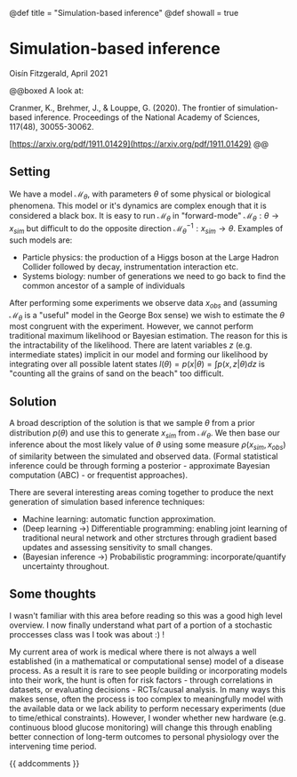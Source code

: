 @def title = "Simulation-based inference"
@def showall = true

# Simulation-based inference
Oisín Fitzgerald, April 2021

@@boxed
A look at:  
 
Cranmer, K., Brehmer, J., & Louppe, G. (2020). The frontier of simulation-based inference. Proceedings of the National Academy of Sciences, 117(48), 30055-30062.  

[https://arxiv.org/pdf/1911.01429](https://arxiv.org/pdf/1911.01429)
@@


## Setting

We have a model $\mathcal{M}_{\theta}$, with parameters $\theta$ of some physical or biological phenomena. This model or it's dynamics are complex enough that it is considered a black box. It is easy to run $\mathcal{M}_{\theta}$ in "forward-mode" $\mathcal{M}_{\theta}: \theta \rightarrow x_{sim}$ but difficult to do the opposite direction $\mathcal{M}^{-1}_{\theta}: x_{sim} \rightarrow \theta$. Examples of such models are:

* Particle physics: the production of a Higgs boson at the Large Hadron Collider followed by decay, instrumentation interaction etc.   
* Systems biology: number of generations we need to go back to find the common ancestor of a sample of individuals   

After performing some experiments we observe data $x_{obs}$ and (assuming $\mathcal{M}_{\theta}$ is a "useful" model in the George Box sense) we wish to estimate the $\theta$ most congruent with the experiment. However, we cannot perform traditional maximum likelihood or Bayesian estimation. The reason for this is the intractability of the likelihood. There are latent variables $z$ (e.g. intermediate states) implicit in our model and forming our likelihood by integrating over all possible latent states $l(\theta) = p(x|\theta) = \int p(x,z|\theta)dz$ is "counting all the grains of sand on the beach" too difficult. 

## Solution

A broad description of the solution is that we sample $\theta$ from a prior distribution $p(\theta)$ and use this to generate $x_{sim}$ from $\mathcal{M}_{\theta}$. We then base our inference about the most likely value of $\theta$ using some measure $\rho(x_{sim},x_{obs})$ of similarity between the simulated and observed data. (Formal statistical inference could be through forming a posterior - approximate Bayesian computation (ABC) - or frequentist approaches).

There are several interesting areas coming together to produce the next generation of simulation based inference techniques:  

* Machine learning: automatic function approximation.
* (Deep learning ->) Differentiable programming: enabling joint learning of traditional neural network and other strctures through gradient based updates and assessing sensitivity to small changes.     
* (Bayesian inference ->) Probabilistic programming: incorporate/quantify uncertainty throughout. 

## Some thoughts

I wasn't familiar with this area before reading so this was a good high level overview. I now finally understand what part of a portion of a stochastic proccesses class was I took was about :) !

My current area of work is medical where there is not always a well established  (in a mathematical or computational sense) model of a disease process. As a result it is rare to see people building or incorporating models into their work, the hunt is often for risk factors - through correlations in datasets, or evaluating decisions - RCTs/causal analysis. In many ways this makes sense, often the process is too complex to meaningfully model with the available data or we lack ability to perform necessary experiments (due to time/ethical constraints). However, I wonder whether new hardware (e.g. continuous blood glucose monitoring) will change this through enabling better connection of long-term outcomes to personal physiology over the intervening time period.

{{ addcomments }}